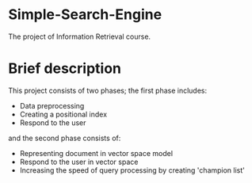 # Simple-Search-Engine
The project of Information Retrieval course.

# Brief description
This project consists of two phases; the first phase includes:
* Data preprocessing
* Creating a positional index
* Respond to the user

and the second phase consists of:
* Representing document in vector space model
* Respond to the user in vector space
* Increasing the speed of query processing by creating 'champion list'

